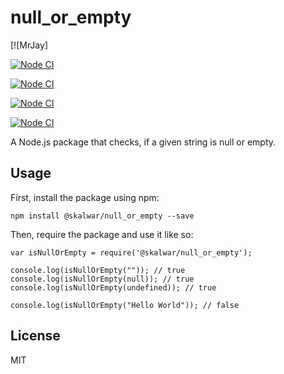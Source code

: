 # null_or_empty

[![MrJay]

[![Node CI](https://github.com/kalwar/null_or_empty/actions/workflows/main.yml/badge.svg?branch=master)](https://github.com/kalwar/null_or_empty/actions/workflows/main.yml)

[![Node CI](https://github.com/jirimicvl/null/actions/workflows/main.yml/badge.svg?branch=master&event=create)](https://github.com/jirimicvl/null/actions/workflows/main.yml)

[![Node CI](https://github.com/jirimicvl/null/actions/workflows/main.yml/badge.svg?branch=master&event=delete)](https://github.com/jirimicvl/null/actions/workflows/main.yml)

[![Node CI](https://github.com/jirimicvl/null/actions/workflows/main.yml/badge.svg?branch=master&event=branch_protection_rule)](https://github.com/jirimicvl/null/actions/workflows/main.yml)

A Node.js package that checks, if a given string is null or empty.

## Usage

First, install the package using npm:

    npm install @skalwar/null_or_empty --save

Then, require the package and use it like so:

    var isNullOrEmpty = require('@skalwar/null_or_empty');

    console.log(isNullOrEmpty("")); // true
    console.log(isNullOrEmpty(null)); // true
    console.log(isNullOrEmpty(undefined)); // true

    console.log(isNullOrEmpty("Hello World")); // false

## License

MIT
